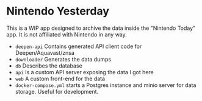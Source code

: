 # Nintendo Yesterday

This is a WIP app designed to archive the data inside the "Nintendo Today" app.
It is not affiliated with Nintendo in any way.

- `deepen-api` Contains generated API client code for Deepen/Aquavast/znsa
- `downloader` Generates the data dumps
- `db` Describes the database
- `api` Is a custom API server exposing the data I got here
- `web` A custom front-end for the data
- `docker-compose.yml` starts a Postgres instance and minio server for data storage. Useful for development.
